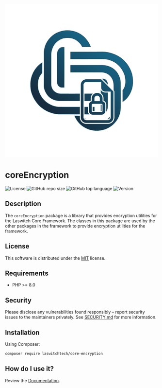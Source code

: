 <p align="center"><img src="dist/img/logo.png" /></p>

# coreEncryption
![License](https://img.shields.io/github/license/LaswitchTech/coreEncryption?style=for-the-badge)
![GitHub repo size](https://img.shields.io/github/repo-size/LaswitchTech/coreEncryption?style=for-the-badge&logo=github)
![GitHub top language](https://img.shields.io/github/languages/top/LaswitchTech/coreEncryption?style=for-the-badge)
![Version](https://img.shields.io/github/v/release/LaswitchTech/coreEncryption?label=Version&style=for-the-badge)

## Description
The `coreEncryption` package is a library that provides encryption utilities for the Laswitch Core Framework. The classes in this package are used by the other packages in the framework to provide encryption utilities for the framework.

## License
This software is distributed under the [MIT](LICENSE) license.

## Requirements
* PHP >= 8.0

## Security
Please disclose any vulnerabilities found responsibly – report security issues to the maintainers privately. See [SECURITY.md](SECURITY.md) for more information.

## Installation
Using Composer:
```sh
composer require laswitchtech/core-encryption
```

## How do I use it?
Review the [Documentation](docs/).
